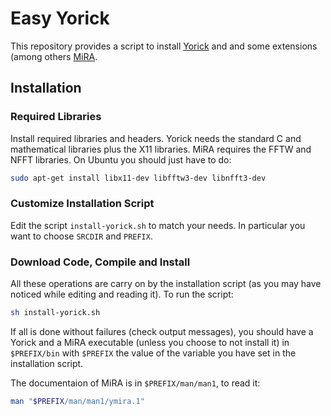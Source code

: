 # Easy Yorick

This repository provides a script to install [Yorick]() and  and some
extensions (among others [MiRA](https://github.com/emmt/MiRA).

## Installation

### Required Libraries

Install required libraries and headers.  Yorick needs the standard C and
mathematical libraries plus the X11 libraries.  MiRA requires the FFTW and NFFT
libraries.  On Ubuntu you should just have to do:

```sh
sudo apt-get install libx11-dev libfftw3-dev libnfft3-dev
```


### Customize Installation Script

Edit the script `install-yorick.sh` to match your needs.  In particular you
want to choose `SRCDIR` and `PREFIX`.


### Download Code, Compile and Install

All these operations are carry on by the installation script (as you may have
noticed while editing and reading it).  To  run the script:

```sh
sh install-yorick.sh
```

If all is done without failures (check output messages), you should have
a Yorick and a MiRA executable (unless you choose to not install it) in
`$PREFIX/bin` with `$PREFIX` the value of the variable you have set in
the installation script.

The documentaion of MiRA is in `$PREFIX/man/man1`, to read it:

```sh
man "$PREFIX/man/man1/ymira.1"
```
